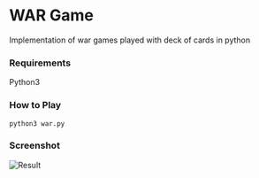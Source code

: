 # WAR Game
Implementation of war games played with deck of cards in python

### Requirements
Python3

### How to Play
```python3 war.py```

### Screenshot

![Result](images/war.png)
